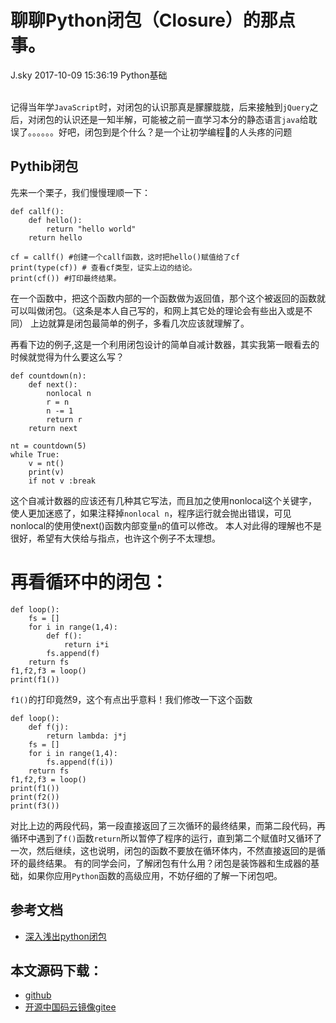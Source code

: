 <div class="blog-article">
<h1 class="title">聊聊Python闭包（Closure）的那点事。</h1>
<span class="author">J.sky</span>
<span class="time">2017-10-09 15:36:19</span>
<span class="tag">Python基础</span>
</div>
</br>

记得当年学`JavaScript`时，对闭包的认识那真是朦朦胧胧，后来接触到`jQuery`之后，对闭包的认识还是一知半解，可能被之前一直学习本分的静态语言`java`给耽误了。。。。。。好吧，闭包到是个什么？是一个让初学编程的人头疼的问题

## Pythib闭包

先来一个栗子，我们慢慢理顺一下：

<pre><code class="python">def callf():
    def hello():
        return "hello world"
    return hello

cf = callf() #创建一个callf函数，这时把hello()赋值给了cf
print(type(cf)) # 查看cf类型，证实上边的结论。
print(cf()) #打印最终结果。
</code></pre>

在一个函数中，把这个函数内部的一个函数做为返回值，那个这个被返回的函数就可以叫做闭包。（这条是本人自己写的，和网上其它处的理论会有些出入或是不同）
上边就算是闭包最简单的例子，多看几次应该就理解了。

再看下边的例子,这是一个利用闭包设计的简单自减计数器，其实我第一眼看去的时候就觉得为什么要这么写？

<pre><code class="python">def countdown(n):
    def next():
        nonlocal n 
        r = n 
        n -= 1
        return r
    return next

nt = countdown(5)
while True:
    v = nt()
    print(v)
    if not v :break
</code></pre>

这个自减计数器的应该还有几种其它写法，而且加之使用nonlocal这个关键字，使人更加迷惑了，如果注释掉`nonlocal n`，程序运行就会抛出错误，可见nonlocal的使用使next()函数内部变量`n`的值可以修改。 本人对此得的理解也不是很好，希望有大侠给与指点，也许这个例子不太理想。

# 再看循环中的闭包：

<pre><code class="python">def loop():
    fs = []
    for i in range(1,4):
        def f():
            return i*i
        fs.append(f)
    return fs
f1,f2,f3 = loop()
print(f1())
</code></pre>

`f1()`的打印竟然9，这个有点出乎意料！我们修改一下这个函数

<pre><code class="python">def loop(): 
    def f(j):
        return lambda: j*j
    fs = []
    for i in range(1,4):
        fs.append(f(i))       
    return fs
f1,f2,f3 = loop()
print(f1())
print(f2())
print(f3())
</code></pre>

对比上边的两段代码，第一段直接返回了三次循环的最终结果，而第二段代码，再循环中遇到了`f()`函数`return`所以暂停了程序的运行，直到第二个赋值时又循环了一次，然后继续，这也说明，闭包的函数不要放在循环体内，不然直接返回的是循环的最终结果。
有的同学会问，了解闭包有什么用？闭包是装饰器和生成器的基础，如果你应用`Python`函数的高级应用，不妨仔细的了解一下闭包吧。

## 参考文档

+ [深入浅出python闭包](https://zhuanlan.zhihu.com/p/22229197)

## 本文源码下载：

+ [github](https://github.com/bosichong/17python.com/blob/master/deftest/closuretest.py)
+ [开源中国码云镜像gitee](https://gitee.com/J_Sky/17python.com/blob/master/deftest/closuretest.py)